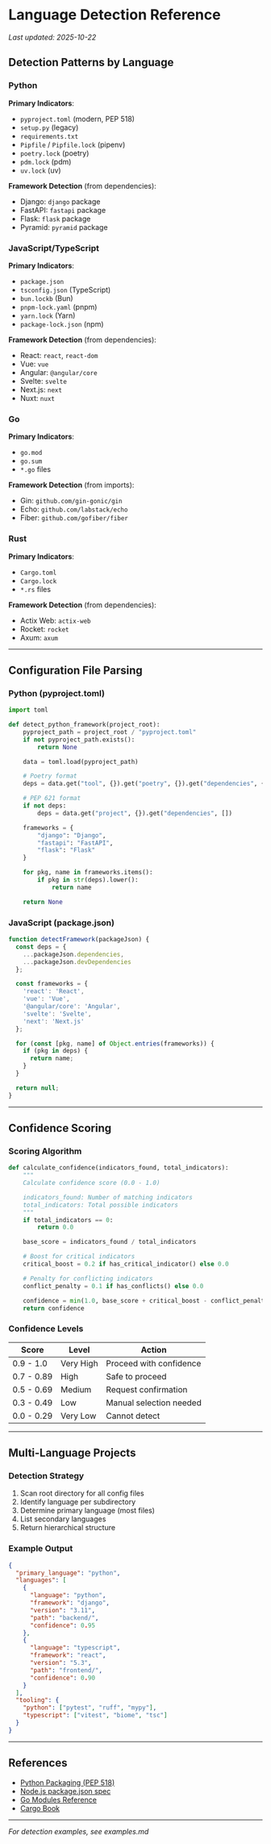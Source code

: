 # Language Detection Reference

_Last updated: 2025-10-22_

## Detection Patterns by Language

### Python
**Primary Indicators**:
- `pyproject.toml` (modern, PEP 518)
- `setup.py` (legacy)
- `requirements.txt`
- `Pipfile` / `Pipfile.lock` (pipenv)
- `poetry.lock` (poetry)
- `pdm.lock` (pdm)
- `uv.lock` (uv)

**Framework Detection** (from dependencies):
- Django: `django` package
- FastAPI: `fastapi` package
- Flask: `flask` package
- Pyramid: `pyramid` package

### JavaScript/TypeScript
**Primary Indicators**:
- `package.json`
- `tsconfig.json` (TypeScript)
- `bun.lockb` (Bun)
- `pnpm-lock.yaml` (pnpm)
- `yarn.lock` (Yarn)
- `package-lock.json` (npm)

**Framework Detection** (from dependencies):
- React: `react`, `react-dom`
- Vue: `vue`
- Angular: `@angular/core`
- Svelte: `svelte`
- Next.js: `next`
- Nuxt: `nuxt`

### Go
**Primary Indicators**:
- `go.mod`
- `go.sum`
- `*.go` files

**Framework Detection** (from imports):
- Gin: `github.com/gin-gonic/gin`
- Echo: `github.com/labstack/echo`
- Fiber: `github.com/gofiber/fiber`

### Rust
**Primary Indicators**:
- `Cargo.toml`
- `Cargo.lock`
- `*.rs` files

**Framework Detection** (from dependencies):
- Actix Web: `actix-web`
- Rocket: `rocket`
- Axum: `axum`

---

## Configuration File Parsing

### Python (pyproject.toml)
```python
import toml

def detect_python_framework(project_root):
    pyproject_path = project_root / "pyproject.toml"
    if not pyproject_path.exists():
        return None

    data = toml.load(pyproject_path)

    # Poetry format
    deps = data.get("tool", {}).get("poetry", {}).get("dependencies", {})

    # PEP 621 format
    if not deps:
        deps = data.get("project", {}).get("dependencies", [])

    frameworks = {
        "django": "Django",
        "fastapi": "FastAPI",
        "flask": "Flask"
    }

    for pkg, name in frameworks.items():
        if pkg in str(deps).lower():
            return name

    return None
```

### JavaScript (package.json)
```javascript
function detectFramework(packageJson) {
  const deps = {
    ...packageJson.dependencies,
    ...packageJson.devDependencies
  };

  const frameworks = {
    'react': 'React',
    'vue': 'Vue',
    '@angular/core': 'Angular',
    'svelte': 'Svelte',
    'next': 'Next.js'
  };

  for (const [pkg, name] of Object.entries(frameworks)) {
    if (pkg in deps) {
      return name;
    }
  }

  return null;
}
```

---

## Confidence Scoring

### Scoring Algorithm
```python
def calculate_confidence(indicators_found, total_indicators):
    """
    Calculate confidence score (0.0 - 1.0)

    indicators_found: Number of matching indicators
    total_indicators: Total possible indicators
    """
    if total_indicators == 0:
        return 0.0

    base_score = indicators_found / total_indicators

    # Boost for critical indicators
    critical_boost = 0.2 if has_critical_indicator() else 0.0

    # Penalty for conflicting indicators
    conflict_penalty = 0.1 if has_conflicts() else 0.0

    confidence = min(1.0, base_score + critical_boost - conflict_penalty)
    return confidence
```

### Confidence Levels

| Score | Level | Action |
|-------|-------|--------|
| 0.9 - 1.0 | Very High | Proceed with confidence |
| 0.7 - 0.89 | High | Safe to proceed |
| 0.5 - 0.69 | Medium | Request confirmation |
| 0.3 - 0.49 | Low | Manual selection needed |
| 0.0 - 0.29 | Very Low | Cannot detect |

---

## Multi-Language Projects

### Detection Strategy
1. Scan root directory for all config files
2. Identify language per subdirectory
3. Determine primary language (most files)
4. List secondary languages
5. Return hierarchical structure

### Example Output
```json
{
  "primary_language": "python",
  "languages": [
    {
      "language": "python",
      "framework": "django",
      "version": "3.11",
      "path": "backend/",
      "confidence": 0.95
    },
    {
      "language": "typescript",
      "framework": "react",
      "version": "5.3",
      "path": "frontend/",
      "confidence": 0.90
    }
  ],
  "tooling": {
    "python": ["pytest", "ruff", "mypy"],
    "typescript": ["vitest", "biome", "tsc"]
  }
}
```

---

## References

- [Python Packaging (PEP 518)](https://peps.python.org/pep-0518/)
- [Node.js package.json spec](https://docs.npmjs.com/cli/v10/configuring-npm/package-json)
- [Go Modules Reference](https://go.dev/ref/mod)
- [Cargo Book](https://doc.rust-lang.org/cargo/)

---

_For detection examples, see examples.md_
